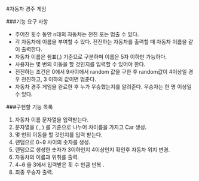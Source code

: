 #자동차 경주 게임

###기능 요구 사항
- 주어진 횟수 동안 n대의 자동차는 전진 또는 멈출 수 있다.
- 각 자동차에 이름을 부여할 수 있다. 전진하는 자동차를 출력할 때 자동차 이름을 같이 출력한다.
- 자동차 이름은 쉼표(,) 기준으로 구분하며 이름은 5자 이하만 가능하다.
- 사용자는 몇 번의 이동을 할 것인지를 입력할 수 있어야 한다.
- 전진하는 조건은 0에서 9사이에서 random 값을 구한 후 random값이 4이상일 경우 전진하고, 3 이하의 값이면 멈춘다. 
- 자동차 경주 게임을 완료한 후 누가 우승했는지를 알려준다. 우승자는 한 명 이상일 수 있다. 

###구현할 기능 목록
1. 자동차 이름 문자열을 입력받는다.
1. 문자열을 ( , ) 를 기준으로 나누어 차이름을 가지고 Car 생성. 
1. 몇 번의 이동을 할 것인지를 입력 받는다. 
1. 랜덤으로 0~9 사이의 숫자를 생성. 
1. 랜덤으로 생성한 숫자가 3이하인지 4이상인지 확인후 자동차 위치 변경.
1. 자동차의 이름과 위취를 출력. 
1. 4~6 을 3에서 입력받은 횟 수 만큼 반복 . 
1. 최종 우승자 출력. 